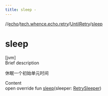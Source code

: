 ```yaml
---
title: sleep -
---
```

//[echo](../../index.md)/[tech.whence.echo.retry](../index.md)/[UntilRetry](index.md)/[sleep](sleep.md)



# sleep  
[jvm]  
Brief description  


休眠一个初始单元时间

  
Content  
open override fun [sleep](sleep.md)(sleeper: [RetrySleeper](../-retry-sleeper/index.md))  



